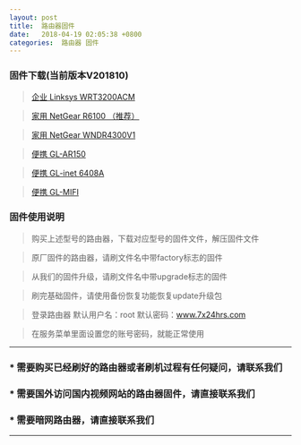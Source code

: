 ```yaml
---
layout: post
title:  路由器固件
date:   2018-04-19 02:05:38 +0800
categories:  路由器 固件
---
```


### 固件下载(当前版本V201810)

>[企业 Linksys WRT3200ACM](/flies/3200.zip "企业")

>[家用 NetGear R6100 （推荐）](/files/6100.zip "家用")

>[家用 NetGear WNDR4300V1](/files/4300.zip "家用")

>[便携 GL-AR150](/files/150.zip "车载")

>[便携 GL-inet 6408A](/files/6408.zip "车载")

>[便携 GL-MIFI](/files/mifi.zip "车载高级版")

### 固件使用说明

>购买上述型号的路由器，下载对应型号的固件文件，解压固件文件

>原厂固件的路由器，请刷文件名中带factory标志的固件

>从我们的固件升级，请刷文件名中带upgrade标志的固件

>刷完基础固件，请使用备份恢复功能恢复update升级包

>登录路由器 默认用户名：root 默认密码：www.7x24hrs.com

>在服务菜单里面设置您的账号密码，就能正常使用

****
### * 需要购买已经刷好的路由器或者刷机过程有任何疑问，请联系我们
### * 需要国外访问国内视频网站的路由器固件，请直接联系我们
### * 需要暗网路由器，请直接联系我们
****